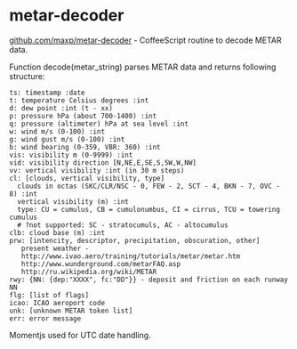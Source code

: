 metar-decoder
=============

[github.com/maxp/metar-decoder](http://github.com/maxp/metar-decoder) -
CoffeeScript routine to decode METAR data.


Function decode(metar_string) parses METAR data
and returns following structure:

    ts: timestamp :date
    t: temperature Celsius degrees :int
    d: dew point :int (t - xx)
    p: pressure hPa (about 700-1400) :int
    q: pressure (altimeter) hPa at sea level :int
    w: wind m/s (0-100) :int
    g: wind gust m/s (0-100) :int
    b: wind bearing (0-359, VBR: 360) :int
    vis: visibility m (0-9999) :int
    vid: visibility direction [N,NE,E,SE,S,SW,W,NW]
    vv: vertical visibility :int (in 30 m steps)
    cl: [clouds, vertical visibility, type]
      clouds in octas (SKC/CLR/NSC - 0, FEW - 2, SCT - 4, BKN - 7, OVC - 8) :int
      vertical visibility (m) :int
      type: CU = cumulus, CB = cumulonumbus, CI = cirrus, TCU = towering cumulus
      # ?not supported: SC - stratocumuls, AC - altocumulus
    clb: cloud base (m) :int
    prw: [intencity, descriptor, precipitation, obscuration, other]
       present weather -
       http://www.ivao.aero/training/tutorials/metar/metar.htm
       http://www.wunderground.com/metarFAQ.asp
       http://ru.wikipedia.org/wiki/METAR
    rwy: {NN: {dep:"XXXX", fc:"DD"}} - deposit and friction on each runway NN
    flg: [list of flags]
    icao: ICAO aeroport code
    unk: [unknown METAR token list]
    err: error message

Momentjs used for UTC date handling.